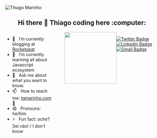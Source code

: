 ![Thiago Marinho](https://pbs.twimg.com/profile_banners/41742474/1490016588/1500x500)



<h2 style="text-align: center;">Hi there 👋 Thiago coding here :computer:</h2>

<div style="display: flex; flex-direction: row">
<div>

- 🚀  &nbsp; I’m currently blogging at [Rocketseat](https://blog.rocketseat.com.br/author/thiago/)  
- 🌱  &nbsp; I’m currently learning all about Javascript ecosystem                                 
- 💬  &nbsp; Ask me about what you want to know.                                                   
- 📫  &nbsp; How to reach me: [tgmarinho.com](https://tgmarinho.com) 🦸                            
- 😄  &nbsp; Pronouns: he/him                                                                      
- ⚡  &nbsp; Fun fact: oche? Sei não! / I don't know 
                                                
</div>
<div>

<img style="margin-left: 30px;" width="auto" height="170px" src="https://github.com/tgmarinho/tgmarinho/blob/master/anime.gif?raw=true">

</div>
<div>

[![Twitter Badge](https://img.shields.io/badge/-@tgmarinho-1ca0f1?style=flat-square&labelColor=1ca0f1&logo=twitter&logoColor=white&link=https://twitter.com/tgmarinho)](https://twitter.com/tgmarinho) [![Linkedin Badge](https://img.shields.io/badge/-Thiago-blue?style=flat-square&logo=Linkedin&logoColor=white&link=https://www.linkedin.com/in/tgmarinho/)](https://www.linkedin.com/in/tgmarinho/) 
[![Gmail Badge](https://img.shields.io/badge/-tgmarinho@gmail.com-c14438?style=flat-square&logo=Gmail&logoColor=white&link=mailto:tgmarinho@gmail.com)](mailto:tgmarinho@gmail.com)


